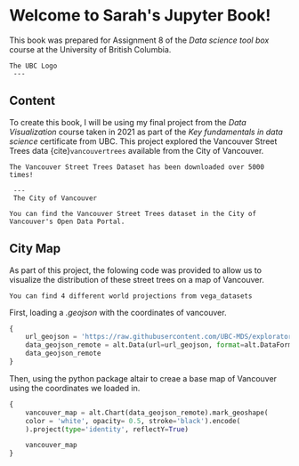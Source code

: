 # Welcome to Sarah's Jupyter Book!
This book was prepared for Assignment 8 of the *Data science tool box* course at the University of British Columbia. 

```{figure} images/UBC_logo.png
The UBC Logo
 ---
 ```
## Content
To create this book, I will be using my final project from the *Data Visualization* course taken in 2021 as part of the *Key fundamentals in data science* certificate from UBC. This project explored the Vancouver Street Trees data {cite}`vancouvertrees` available from the City of Vancouver.
```{margin} Did you know?
The Vancouver Street Trees Dataset has been downloaded over 5000 times!
```
```{figure} images/vancouver.jpg
 ---
 The City of Vancouver
 ```
```{note}
You can find the Vancouver Street Trees dataset in the City of Vancouver's Open Data Portal.
```
## City Map
As part of this project, the folowing code was provided to allow us to visualize the distribution of these street trees on a map of Vancouver.
```{note}
You can find 4 different world projections from vega_datasets
```
First, loading a *.geojson* with the coordinates of vancouver.
```python
{
    url_geojson = 'https://raw.githubusercontent.com/UBC-MDS/exploratory-data-viz/main/data/local-area-boundary.geojson'
    data_geojson_remote = alt.Data(url=url_geojson, format=alt.DataFormat(property='features',type='json'))
    data_geojson_remote
}
```
Then, using the python package altair to creae a base map of Vancouver using the coordinates we loaded in. 
```python
{
    vancouver_map = alt.Chart(data_geojson_remote).mark_geoshape(
    color = 'white', opacity= 0.5, stroke='black').encode(
    ).project(type='identity', reflectY=True)

    vancouver_map
}
```